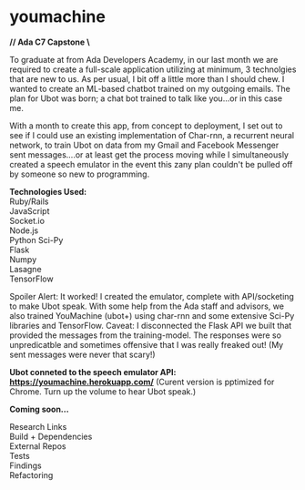 # youmachine
**// Ada C7 Capstone \\**    

To graduate at from Ada Developers Academy, in our last month we are required to create a full-scale application utilizing at minimum, 3 technolgies that are new to us. As per usual, I bit off a little more than I should chew. I wanted to create an ML-based chatbot trained on my outgoing emails. The plan for Ubot was born; a chat bot trained to talk like you...or in this case me.     

With a month to create this app, from concept to deployment, I set out to see if I could use an existing implementation of Char-rnn, a recurrent neural network, to train Ubot on data from my Gmail and Facebook Messenger sent messages....or at least get the process moving while I simultaneously created a speech emulator in the event this zany plan couldn't be pulled off by someone so new to programming.   

**Technologies Used:**  
Ruby/Rails  
JavaScript  
Socket.io  
Node.js  
Python
Sci-Py  
Flask  
Numpy  
Lasagne  
TensorFlow  

Spoiler Alert: It worked! I created the emulator, complete with API/socketing to make Ubot speak. With some help from the Ada staff and advisors, we also trained YouMachine (ubot+) using char-rnn and some extensive Sci-Py libraries and TensorFlow. 
Caveat: I disconnected the Flask API we built that provided the messages from the training-model. The responses were so unpredicatble and sometimes offensive that I was really freaked out! (My sent messages were never that scary!)  

**Ubot conneted to the speech emulator API: https://youmachine.herokuapp.com/**  (Curent version is pptimized for Chrome. Turn up the volume to hear Ubot speak.)

**Coming soon...**

Research Links  
Build + Dependencies  
External Repos  
Tests  
Findings  
Refactoring  


